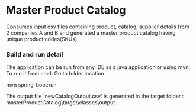 # Master Product Catalog
 Consumes input csv files containing product, catalog, supplier details from 2 companies A and B and generated a master product catalog having unique product codes(SKUs)

### Build and run detail
The application can be run from any IDE as a java application or using mvn. 
To run it from cmd: Go to folder location

mvn spring-boot:run

The output file 'newCatalogOutput.csv' is generated in the target folder : masterProductCatalog\target\classes\output 
